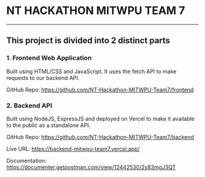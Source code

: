 # NT HACKATHON MITWPU TEAM 7 #
---

## This project is divided into 2 distinct parts ##

### 1. Frontend Web Application ###
  Built using HTML/CSS and JavaScript. It uses the fetch API to make requests to our backend API.
  
  GitHub Repo: https://github.com/NT-Hackathon-MITWPU-Team7/frontend

### 2. Backend API ###

  Built using NodeJS, ExpressJS and deployed on Vercel to make it available to the public as a standalone API.
  
  GitHub Repo: https://github.com/NT-Hackathon-MITWPU-Team7/backend 
 
  Live URL: https://backend-mitwpu-team7.vercel.app/
 
  Documentation: https://documenter.getpostman.com/view/12442530/2s83mgJ3QT
